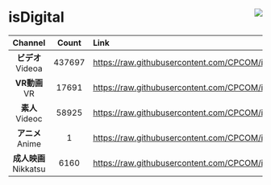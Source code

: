 # isDigital <img align="right" src="https://img.shields.io/github/last-commit/CPCOM/isDigital"/>  
  
| Channel | Count | Link |  
| :-----: | :---: | :--- |  
|**ビデオ**<br />Videoa | 437697 | https://raw.githubusercontent.com/CPCOM/isDigital/main/Videoa.txt |  
|**VR動画**<br />VR | 17691 | https://raw.githubusercontent.com/CPCOM/isDigital/main/VR.txt |  
|**素人**<br />Videoc | 58925 | https://raw.githubusercontent.com/CPCOM/isDigital/main/Videoc.txt |  
|**アニメ**<br />Anime | 1 | https://raw.githubusercontent.com/CPCOM/isDigital/main/Anime.txt |  
|**成人映画**<br />Nikkatsu | 6160 | https://raw.githubusercontent.com/CPCOM/isDigital/main/Nikkatsu.txt |  